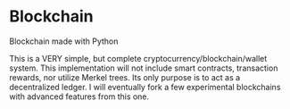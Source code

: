 # Blockchain
Blockchain made with Python

This is a VERY simple, but complete cryptocurrency/blockchain/wallet system. This implementation will not include smart contracts, transaction rewards, nor utilize Merkel trees. Its only purpose is to act as a decentralized ledger. I will eventually fork a few experimental blockchains with advanced features from this one.


